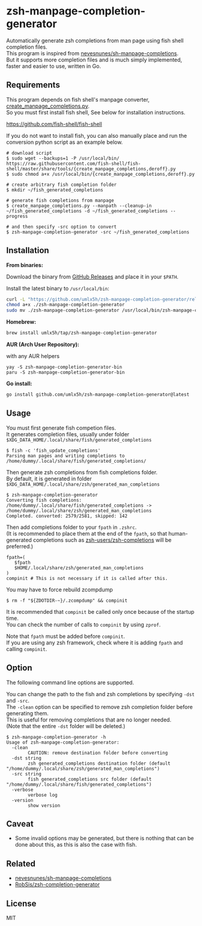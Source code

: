 # zsh-manpage-completion-generator

Automatically generate zsh completions from man page using fish shell completion files.  
This program is inspired from [nevesnunes/sh-manpage-completions](https://github.com/nevesnunes/sh-manpage-completions).  
But it supports more completion files and is much simply implemented, faster and easier to use, written in Go.

## Requirements

This program depends on fish shell's manpage converter, [create_manpage_completions.py](https://github.com/fish-shell/fish-shell/blob/master/share/tools/create_manpage_completions.py).  
So you must first install fish shell, See below for installation instructions.

https://github.com/fish-shell/fish-shell

If you do not want to install fish, you can also manually place and run the conversion python script as an example below.

```
# download script
$ sudo wget --backups=1 -P /usr/local/bin/ https://raw.githubusercontent.com/fish-shell/fish-shell/master/share/tools/{create_manpage_completions,deroff}.py
$ sudo chmod a+x /usr/local/bin/{create_manpage_completions,deroff}.py

# create arbitrary fish completion folder
$ mkdir ~/fish_generated_completions

# generate fish completions from manpage
$ create_manpage_completions.py --manpath --cleanup-in ~/fish_generated_completions -d ~/fish_generated_completions --progress

# and then specify -src option to convert
$ zsh-manpage-completion-generator -src ~/fish_generated_completions
```


## Installation

**From binaries:**

Download the binary from [GitHub Releases](https://github.com/umlx5h/zsh-manpage-completion-generator/releases/latest) and place it in your `$PATH`.

Install the latest binary to `/usr/local/bin`:

```bash
curl -L "https://github.com/umlx5h/zsh-manpage-completion-generator/releases/latest/download/zsh-manpage-completion-generator_$(uname -s)_$(uname -m).tar.gz" | tar xz
chmod a+x ./zsh-manpage-completion-generator
sudo mv ./zsh-manpage-completion-generator /usr/local/bin/zsh-manpage-completion-generator
```

**Homebrew:**

```bash
brew install umlx5h/tap/zsh-manpage-completion-generator
```

**AUR (Arch User Repository):**

with any AUR helpers
```
yay -S zsh-manpage-completion-generator-bin
paru -S zsh-manpage-completion-generator-bin
```

**Go install:**

```bash
go install github.com/umlx5h/zsh-manpage-completion-generator@latest
```

## Usage

You must first generate fish competion files.  
It generates completion files, usually under folder `$XDG_DATA_HOME/.local/share/fish/generated_completions`

```console
$ fish -c 'fish_update_completions'
Parsing man pages and writing completions to /home/dummy/.local/share/fish/generated_completions/
```

Then generate zsh completions from fish completions folder.  
By default, it is generated in folder `$XDG_DATA_HOME/.local/share/zsh/generated_man_completions`

```console
$ zsh-manpage-completion-generator
Converting fish completions: /home/dummy/.local/share/fish/generated_completions -> /home/dummy/.local/share/zsh/generated_man_completions
Completed. converted: 2579/2581, skipped: 142
```

Then add completions folder to your `fpath` in `.zshrc`.  
(It is recommended to place them at the end of the `fpath`, so that human-generated completions such as [zsh-users/zsh-completions](https://github.com/zsh-users/zsh-completions) will be preferred.)

```
fpath=(
   $fpath
   $HOME/.local/share/zsh/generated_man_completions
)
compinit # This is not necessary if it is called after this.
```

You may have to force rebuild zcompdump

```console
$ rm -f "${ZDOTDIR-~}/.zcompdump" && compinit
```

It is recommended that `compinit` be called only once because of the startup time.  
You can check the number of calls to `compinit` by using `zprof`.

Note that `fpath` must be added before `compinit`.  
If you are using any zsh framework, check where it is adding `fpath` and calling `compinit`.

## Option

The following command line options are supported.

You can change the path to the fish and zsh completions by specifying `-dst` and `-src`.  
The `-clean` option can be specified to remove zsh completion folder before generating them.  
This is useful for removing completions that are no longer needed.  
(Note that the entire `-dst` folder will be deleted.)

```console
$ zsh-manpage-completion-generator -h
Usage of zsh-manpage-completion-generator:
  -clean
        CAUTION: remove destination folder before converting
  -dst string
        zsh generated_completions destination folder (default "/home/dummy/.local/share/zsh/generated_man_completions")
  -src string
        fish generated_completions src folder (default "/home/dummy/.local/share/fish/generated_completions")
  -verbose
        verbose log
  -version
        show version
```

## Caveat

- Some invalid options may be generated, but there is nothing that can be done about this, as this is also the case with fish.

## Related

- [nevesnunes/sh-manpage-completions](https://github.com/nevesnunes/sh-manpage-completions)
- [RobSis/zsh-completion-generator](https://github.com/RobSis/zsh-completion-generator)

## License

MIT
